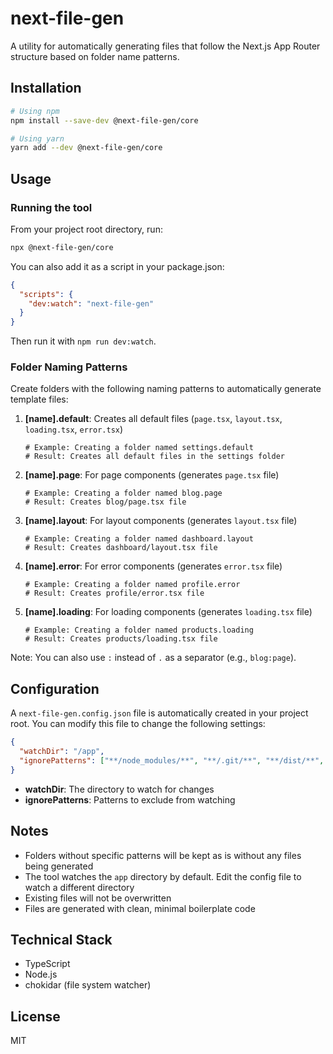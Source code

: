 # next-file-gen

A utility for automatically generating files that follow the Next.js App Router structure based on folder name patterns.

## Installation

```bash
# Using npm
npm install --save-dev @next-file-gen/core

# Using yarn
yarn add --dev @next-file-gen/core
```

## Usage

### Running the tool

From your project root directory, run:

```bash
npx @next-file-gen/core
```

You can also add it as a script in your package.json:

```json
{
  "scripts": {
    "dev:watch": "next-file-gen"
  }
}
```

Then run it with `npm run dev:watch`.

### Folder Naming Patterns

Create folders with the following naming patterns to automatically generate template files:

1. **[name].default**: Creates all default files (`page.tsx`, `layout.tsx`, `loading.tsx`, `error.tsx`)

   ```
   # Example: Creating a folder named settings.default
   # Result: Creates all default files in the settings folder
   ```

2. **[name].page**: For page components (generates `page.tsx` file)

   ```
   # Example: Creating a folder named blog.page
   # Result: Creates blog/page.tsx file
   ```

3. **[name].layout**: For layout components (generates `layout.tsx` file)

   ```
   # Example: Creating a folder named dashboard.layout
   # Result: Creates dashboard/layout.tsx file
   ```

4. **[name].error**: For error components (generates `error.tsx` file)

   ```
   # Example: Creating a folder named profile.error
   # Result: Creates profile/error.tsx file
   ```

5. **[name].loading**: For loading components (generates `loading.tsx` file)

   ```
   # Example: Creating a folder named products.loading
   # Result: Creates products/loading.tsx file
   ```

Note: You can also use `:` instead of `.` as a separator (e.g., `blog:page`).

## Configuration

A `next-file-gen.config.json` file is automatically created in your project root. You can modify this file to change the following settings:

```json
{
  "watchDir": "/app",
  "ignorePatterns": ["**/node_modules/**", "**/.git/**", "**/dist/**", "**/build/**"]
}
```

- **watchDir**: The directory to watch for changes
- **ignorePatterns**: Patterns to exclude from watching

## Notes

- Folders without specific patterns will be kept as is without any files being generated
- The tool watches the `app` directory by default. Edit the config file to watch a different directory
- Existing files will not be overwritten
- Files are generated with clean, minimal boilerplate code

## Technical Stack

- TypeScript
- Node.js
- chokidar (file system watcher)

## License

MIT
